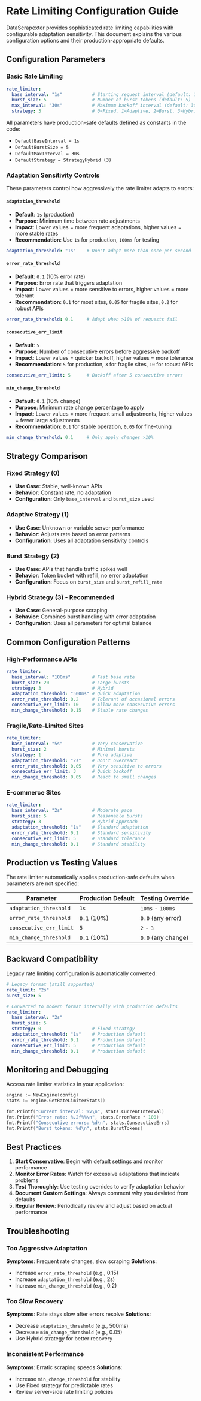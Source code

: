 # Rate Limiting Configuration Guide

DataScrapexter provides sophisticated rate limiting capabilities with configurable adaptation sensitivity. This document explains the various configuration options and their production-appropriate defaults.

## Configuration Parameters

### Basic Rate Limiting
```yaml
rate_limiter:
  base_interval: "1s"           # Starting request interval (default: 1s)
  burst_size: 5                 # Number of burst tokens (default: 5)
  max_interval: "30s"           # Maximum backoff interval (default: 30s)
  strategy: 3                   # 0=Fixed, 1=Adaptive, 2=Burst, 3=Hybrid (default: 3)
```

All parameters have production-safe defaults defined as constants in the code:
- `DefaultBaseInterval = 1s`
- `DefaultBurstSize = 5`
- `DefaultMaxInterval = 30s`
- `DefaultStrategy = StrategyHybrid (3)`

### Adaptation Sensitivity Controls

These parameters control how aggressively the rate limiter adapts to errors:

#### `adaptation_threshold`
- **Default**: `1s` (production)
- **Purpose**: Minimum time between rate adjustments
- **Impact**: Lower values = more frequent adaptations, higher values = more stable rates
- **Recommendation**: Use `1s` for production, `100ms` for testing

```yaml
adaptation_threshold: "1s"    # Don't adapt more than once per second
```

#### `error_rate_threshold`
- **Default**: `0.1` (10% error rate)
- **Purpose**: Error rate that triggers adaptation
- **Impact**: Lower values = more sensitive to errors, higher values = more tolerant
- **Recommendation**: `0.1` for most sites, `0.05` for fragile sites, `0.2` for robust APIs

```yaml
error_rate_threshold: 0.1     # Adapt when >10% of requests fail
```

#### `consecutive_err_limit`
- **Default**: `5`
- **Purpose**: Number of consecutive errors before aggressive backoff
- **Impact**: Lower values = quicker backoff, higher values = more tolerance
- **Recommendation**: `5` for production, `3` for fragile sites, `10` for robust APIs

```yaml
consecutive_err_limit: 5      # Backoff after 5 consecutive errors
```

#### `min_change_threshold`
- **Default**: `0.1` (10% change)
- **Purpose**: Minimum rate change percentage to apply
- **Impact**: Lower values = more frequent small adjustments, higher values = fewer large adjustments
- **Recommendation**: `0.1` for stable operation, `0.05` for fine-tuning

```yaml
min_change_threshold: 0.1     # Only apply changes >10%
```

## Strategy Comparison

### Fixed Strategy (0)
- **Use Case**: Stable, well-known APIs
- **Behavior**: Constant rate, no adaptation
- **Configuration**: Only `base_interval` and `burst_size` used

### Adaptive Strategy (1)
- **Use Case**: Unknown or variable server performance
- **Behavior**: Adjusts rate based on error patterns
- **Configuration**: Uses all adaptation sensitivity controls

### Burst Strategy (2)
- **Use Case**: APIs that handle traffic spikes well
- **Behavior**: Token bucket with refill, no error adaptation
- **Configuration**: Focus on `burst_size` and `burst_refill_rate`

### Hybrid Strategy (3) - Recommended
- **Use Case**: General-purpose scraping
- **Behavior**: Combines burst handling with error adaptation
- **Configuration**: Uses all parameters for optimal balance

## Common Configuration Patterns

### High-Performance APIs
```yaml
rate_limiter:
  base_interval: "100ms"        # Fast base rate
  burst_size: 20                # Large bursts
  strategy: 3                   # Hybrid
  adaptation_threshold: "500ms" # Quick adaptation
  error_rate_threshold: 0.2     # Tolerant of occasional errors
  consecutive_err_limit: 10     # Allow more consecutive errors
  min_change_threshold: 0.15    # Stable rate changes
```

### Fragile/Rate-Limited Sites
```yaml
rate_limiter:
  base_interval: "5s"           # Very conservative
  burst_size: 2                 # Minimal bursts
  strategy: 1                   # Pure adaptive
  adaptation_threshold: "2s"    # Don't overreact
  error_rate_threshold: 0.05    # Very sensitive to errors
  consecutive_err_limit: 3      # Quick backoff
  min_change_threshold: 0.05    # React to small changes
```

### E-commerce Sites
```yaml
rate_limiter:
  base_interval: "2s"           # Moderate pace
  burst_size: 5                 # Reasonable bursts
  strategy: 3                   # Hybrid approach
  adaptation_threshold: "1s"    # Standard adaptation
  error_rate_threshold: 0.1     # Standard sensitivity
  consecutive_err_limit: 5      # Standard tolerance
  min_change_threshold: 0.1     # Standard stability
```

## Production vs Testing Values

The rate limiter automatically applies production-safe defaults when parameters are not specified:

| Parameter | Production Default | Testing Override |
|-----------|-------------------|------------------|
| `adaptation_threshold` | `1s` | `10ms` - `100ms` |
| `error_rate_threshold` | `0.1` (10%) | `0.0` (any error) |
| `consecutive_err_limit` | `5` | `2` - `3` |
| `min_change_threshold` | `0.1` (10%) | `0.0` (any change) |

## Backward Compatibility

Legacy rate limiting configuration is automatically converted:

```yaml
# Legacy format (still supported)
rate_limit: "2s"
burst_size: 5

# Converted to modern format internally with production defaults
rate_limiter:
  base_interval: "2s"
  burst_size: 5
  strategy: 0                   # Fixed strategy
  adaptation_threshold: "1s"    # Production default
  error_rate_threshold: 0.1     # Production default
  consecutive_err_limit: 5      # Production default
  min_change_threshold: 0.1     # Production default
```

## Monitoring and Debugging

Access rate limiter statistics in your application:

```go
engine := NewEngine(config)
stats := engine.GetRateLimiterStats()

fmt.Printf("Current interval: %v\n", stats.CurrentInterval)
fmt.Printf("Error rate: %.2f%%\n", stats.ErrorRate * 100)
fmt.Printf("Consecutive errors: %d\n", stats.ConsecutiveErrs)
fmt.Printf("Burst tokens: %d\n", stats.BurstTokens)
```

## Best Practices

1. **Start Conservative**: Begin with default settings and monitor performance
2. **Monitor Error Rates**: Watch for excessive adaptations that indicate problems
3. **Test Thoroughly**: Use testing overrides to verify adaptation behavior
4. **Document Custom Settings**: Always comment why you deviated from defaults
5. **Regular Review**: Periodically review and adjust based on actual performance

## Troubleshooting

### Too Aggressive Adaptation
**Symptoms**: Frequent rate changes, slow scraping
**Solutions**:
- Increase `error_rate_threshold` (e.g., 0.15)
- Increase `adaptation_threshold` (e.g., 2s)
- Increase `min_change_threshold` (e.g., 0.2)

### Too Slow Recovery
**Symptoms**: Rate stays slow after errors resolve
**Solutions**:
- Decrease `adaptation_threshold` (e.g., 500ms)
- Decrease `min_change_threshold` (e.g., 0.05)
- Use Hybrid strategy for better recovery

### Inconsistent Performance
**Symptoms**: Erratic scraping speeds
**Solutions**:
- Increase `min_change_threshold` for stability
- Use Fixed strategy for predictable rates
- Review server-side rate limiting policies